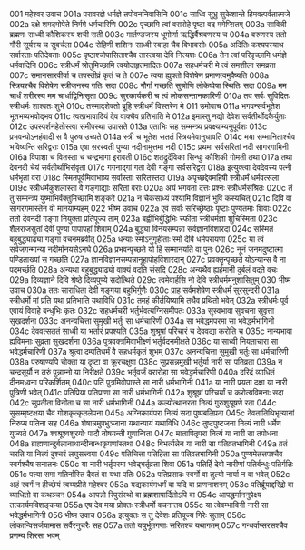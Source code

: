 001	महेश्वर उवाच
001a	परावरज्ञे धर्मज्ञे तपोवननिवासिनि
001c	साध्वि सुभ्रु सुकेशान्ते हिमवत्पर्वतात्मजे
002a	दक्षे शमदमोपेते निर्ममे धर्मचारिणि
002c	पृच्छामि त्वां वरारोहे पृष्टा वद ममेप्सितम्
003a	सावित्री ब्रह्मणः साध्वी कौशिकस्य शची सती
003c	मार्तण्डजस्य धूमोर्णा ऋद्धिर्वैश्रवणस्य च
004a	वरुणस्य ततो गौरी सूर्यस्य च सुवर्चला
004c	रोहिणी शशिनः साध्वी स्वाहा चैव विभावसोः
005a	अदितिः कश्यपस्याथ सर्वास्ताः पतिदेवताः
005c	पृष्टाश्चोपासिताश्चैव तास्त्वया देवि नित्यशः
006a	तेन त्वां परिपृच्छामि धर्मज्ञे धर्मवादिनि
006c	स्त्रीधर्मं श्रोतुमिच्छामि त्वयोदाहृतमादितः
007a	सहधर्मचरी मे त्वं समशीला समव्रता
007c	समानसारवीर्या च तपस्तीव्रं कृतं च ते
007e	त्वया ह्युक्तो विशेषेण प्रमाणत्वमुपैष्यति
008a	स्त्रियश्चैव विशेषेण स्त्रीजनस्य गतिः सदा
008c	गौर्गां गच्छति सुश्रोणि लोकेष्वेषा स्थितिः सदा
009a	मम चार्धं शरीरस्य मम चार्धाद्विनिःसृता
009c	सुरकार्यकरी च त्वं लोकसन्तानकारिणी
010a	तव सर्वः सुविदितः स्त्रीधर्मः शाश्वतः शुभे
010c	तस्मादशेषतो ब्रूहि स्त्रीधर्मं विस्तरेण मे
011	उमोवाच
011a	भगवन्सर्वभूतेश भूतभव्यभवोद्भव
011c	त्वत्प्रभावादियं देव वाक्चैव प्रतिभाति मे
012a	इमास्तु नद्यो देवेश सर्वतीर्थोदकैर्युताः
012c	उपस्पर्शनहेतोस्त्वा समीपस्था उपासते
013a	एताभिः सह सम्मन्त्र्य प्रवक्ष्याम्यनुपूर्वशः
013c	प्रभवन्योऽनहंवादी स वै पुरुष उच्यते
014a	स्त्री च भूतेश सततं स्त्रियमेवानुधावति
014c	मया सम्मानिताश्चैव भविष्यन्ति सरिद्वराः
015a	एषा सरस्वती पुण्या नदीनामुत्तमा नदी
015c	प्रथमा सर्वसरितां नदी सागरगामिनी
016a	विपाशा च वितस्ता च चन्द्रभागा इरावती
016c	शतद्रुर्देविका सिन्धुः कौशिकी गोमती तथा
017a	तथा देवनदी चेयं सर्वतीर्थाभिसंवृता
017c	गगनाद्गां गता देवी गङ्गा सर्वसरिद्वरा
018a	इत्युक्त्वा देवदेवस्य पत्नी धर्मभृतां वरा
018c	स्मितपूर्वमिवाभाष्य सर्वास्ताः सरितस्तदा
019a	अपृच्छद्देवमहिषी स्त्रीधर्मं धर्मवत्सला
019c	स्त्रीधर्मकुशलास्ता वै गङ्गाद्याः सरितां वराः
020a	अयं भगवता दत्तः प्रश्नः स्त्रीधर्मसंश्रितः
020c	तं तु सम्मन्त्र्य युष्माभिर्वक्तुमिच्छामि शङ्करे
021a	न चैकसाध्यं पश्यामि विज्ञानं भुवि कस्यचित्
021c	दिवि वा सागरगमास्तेन वो मानयाम्यहम्
022	भीष्म उवाच
022a	एवं सर्वाः सरिच्छ्रेष्ठाः पृष्टाः पुण्यतमाः शिवाः
022c	ततो देवनदी गङ्गा नियुक्ता प्रतिपूज्य ताम्
023a	बह्वीभिर्बुद्धिभिः स्फीता स्त्रीधर्मज्ञा शुचिस्मिता
023c	शैलराजसुतां देवीं पुण्या पापापहां शिवाम्
024a	बुद्ध्या विनयसम्पन्ना सर्वज्ञानविशारदा
024c	सस्मितं बहुबुद्ध्याढ्या गङ्गा वचनमब्रवीत्
025a	धन्याः स्मोऽनुगृहीताः स्मो देवि धर्मपरायणा
025c	या त्वं सर्वजगन्मान्या नदीर्मानयसेऽनघे
026a	प्रभवन्पृच्छते यो हि सम्मानयति वा पुनः
026c	नूनं जनमदुष्टात्मा पण्डिताख्यां स गच्छति
027a	ज्ञानविज्ञानसम्पन्नानूहापोहविशारदान्
027c	प्रवक्तॄन्पृच्छते योऽन्यान्स वै ना पदमर्च्छति
028a	अन्यथा बहुबुद्ध्याढ्यो वाक्यं वदति संसदि
028c	अन्यथैव ह्यहंमानी दुर्बलं वदते वचः
029a	दिव्यज्ञाने दिवि श्रेष्ठे दिव्यपुण्ये सदोत्थिते
029c	त्वमेवार्हसि नो देवि स्त्रीधर्ममनुशासितुम्
030	भीष्म उवाच
030a	ततः साराधिता देवी गङ्गया बहुभिर्गुणैः
030c	प्राह सर्वमशेषेण स्त्रीधर्मं सुरसुन्दरी
031a	स्त्रीधर्मो मां प्रति यथा प्रतिभाति यथाविधि
031c	तमहं कीर्तयिष्यामि तथैव प्रथितो भवेत्
032a	स्त्रीधर्मः पूर्व एवायं विवाहे बन्धुभिः कृतः
032c	सहधर्मचरी भर्तुर्भवत्यग्निसमीपतः
033a	सुस्वभावा सुवचना सुवृत्ता सुखदर्शना
033c	अनन्यचित्ता सुमुखी भर्तुः सा धर्मचारिणी
034a	सा भवेद्धर्मपरमा सा भवेद्धर्मभागिनी
034c	देववत्सततं साध्वी या भर्तारं प्रपश्यति
035a	शुश्रूषां परिचारं च देववद्या करोति च
035c	नान्यभावा ह्यविमनाः सुव्रता सुखदर्शना
036a	पुत्रवक्त्रमिवाभीक्ष्णं भर्तुर्वदनमीक्षते
036c	या साध्वी नियताचारा सा भवेद्धर्मचारिणी
037a	श्रुत्वा दम्पतिधर्मं वै सहधर्मकृतं शुभम्
037c	अनन्यचित्ता सुमुखी भर्तुः सा धर्मचारिणी
038a	परुषाण्यपि चोक्ता या दृष्टा वा क्रूरचक्षुषा
038c	सुप्रसन्नमुखी भर्तुर्या नारी सा पतिव्रता
039a	न चन्द्रसूर्यौ न तरुं पुन्नाम्नो या निरीक्षते
039c	भर्तृवर्जं वरारोहा सा भवेद्धर्मचारिणी
040a	दरिद्रं व्याधितं दीनमध्वना परिकर्शितम्
040c	पतिं पुत्रमिवोपास्ते सा नारी धर्मभागिनी
041a	या नारी प्रयता दक्षा या नारी पुत्रिणी भवेत्
041c	पतिप्रिया पतिप्राणा सा नारी धर्मभागिनी
042a	शुश्रूषां परिचर्यां च करोत्यविमनाः सदा
042c	सुप्रतीता विनीता च सा नारी धर्मभागिनी
044a	कल्योत्थानरता नित्यं गुरुशुश्रूषणे रता
044c	सुसम्मृष्टक्षया चैव गोशकृत्कृतलेपना
045a	अग्निकार्यपरा नित्यं सदा पुष्पबलिप्रदा
045c	देवतातिथिभृत्यानां निरुप्य पतिना सह
046a	शेषान्नमुपभुञ्जाना यथान्यायं यथाविधि
046c	तुष्टपुष्टजना नित्यं नारी धर्मेण युज्यते
047a	श्वश्रूश्वशुरयोः पादौ तोषयन्ती गुणान्विता
047c	मातापितृपरा नित्यं या नारी सा तपोधना
048a	ब्राह्मणान्दुर्बलानाथान्दीनान्धकृपणांस्तथा
048c	बिभर्त्यन्नेन या नारी सा पतिव्रतभागिनी
049a	व्रतं चरति या नित्यं दुश्चरं लघुसत्त्वया
049c	पतिचित्ता पतिहिता सा पतिव्रतभागिनी
050a	पुण्यमेतत्तपश्चैव स्वर्गश्चैष सनातनः
050c	या नारी भर्तृपरमा भवेद्भर्तृव्रता शिवा
051a	पतिर्हि देवो नारीणां पतिर्बन्धुः पतिर्गतिः
051c	पत्या समा गतिर्नास्ति दैवतं वा यथा पतिः
052a	पतिप्रसादः स्वर्गो वा तुल्यो नार्या न वा भवेत्
052c	अहं स्वर्गं न हीच्छेयं त्वय्यप्रीते महेश्वर
053a	यद्यकार्यमधर्मं वा यदि वा प्राणनाशनम्
053c	पतिर्ब्रूयाद्दरिद्रो वा व्याधितो वा कथञ्चन
054a	आपन्नो रिपुसंस्थो वा ब्रह्मशापार्दितोऽपि वा
054c	आपद्धर्माननुप्रेक्ष्य तत्कार्यमविशङ्कया
055a	एष देव मया प्रोक्तः स्त्रीधर्मो वचनात्तव
055c	या त्वेवम्भाविनी नारी सा भवेद्धर्मभागिनी
056	भीष्म उवाच
056a	इत्युक्तः स तु देवेशः प्रतिपूज्य गिरेः सुताम्
056c	लोकान्विसर्जयामास सर्वैरनुचरैः सह
057a	ततो ययुर्भूतगणाः सरितश्च यथागतम्
057c	गन्धर्वाप्सरसश्चैव प्रणम्य शिरसा भवम्
